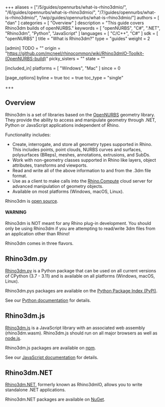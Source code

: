 +++
aliases = ["/5/guides/opennurbs/what-is-rhino3dmio/", "/6/guides/opennurbs/what-is-rhino3dmio/", "/7/guides/opennurbs/what-is-rhino3dmio/", "/wip/guides/opennurbs/what-is-rhino3dmio/"]
authors = [ "dan" ]
categories = [ "Overview" ]
description = "This guide covers Rhino3dm builds of openNURBS."
keywords = [ "openNURBS", "C#", ".NET", "Rhino3dm", "Python", "JavaScript" ]
languages = [ "C/C++", "C#" ]
sdk = [ "openNURBS" ]
title = "What is Rhino3dm?"
type = "guides"
weight = 2

[admin]
TODO = ""
origin = "https://github.com/mcneel/rhinocommon/wiki/Rhino3dmIO-Toolkit-(OpenNURBS-build)"
picky_sisters = ""
state = ""

[included_in]
platforms = [ "Windows", "Mac" ]
since = 0

[page_options]
byline = true
toc = true
toc_type = "single"

+++

## Overview

Rhino3dm is a set of libraries based on the [OpenNURBS](/guides/opennurbs/what-is-opennurbs) geometry library. They provide the ability to access and manipulate geometry through .NET, Python or JavaScript applications independent of Rhino.

Functionality includes:

- Create, interrogate, and store all geometry types supported in Rhino. This includes points, point clouds, NURBS curves and surfaces, polysurfaces (BReps), meshes, annotations, extrusions, and SubDs.
- Work with non-geometry classes supported in Rhino like layers, object attributes, transforms and viewports.
- Read and write all of the above information to and from the .3dm file format.
- Use as a client to make calls into the [Rhino.Compute](/guides/compute/) cloud server for advanced manipulation of geometry objects.
- Available on most platforms (Windows, macOS, Linux).

Rhino3dm is [open source](https://github.com/mcneel/rhino3dm).

<div class="bs-callout bs-callout-danger">
  <h4>WARNING</h4>
  <p>Rhino3dm is NOT meant for any Rhino plug-in development. You should only be using Rhino3dm if you are attempting to read/write 3dm files from an application other than Rhino!</p>
</div>

Rhino3dm comes in three flavors.

## Rhino3dm.py

[Rhino3dm.py](https://pypi.org/project/rhino3dm/) is a Python package that can be used on all current versions of CPython (3.7 - 3.11) and is available on all platforms (Windows, macOS, Linux).

Rhino3dm.pys packages are available on the [Python Package Index (PyPI)](https://pypi.org/project/rhino3dm/).

See our [Python documentation](https://github.com/mcneel/rhino3dm/blob/main/docs/python/RHINO3DM.PY.md) for details.

## Rhino3dm.js

[Rhino3dm.js](https://www.npmjs.com/package/rhino3dm) is a JavaScript library with an associated web assembly (rhino3dm.wasm). Rhino3dm.js should run on all major browsers as well as [node.js](https://nodejs.org).

Rhino3dm.js packages are available on [npm](https://www.npmjs.com/package/rhino3dm).

See our [JavaScript documentation](https://github.com/mcneel/rhino3dm/blob/main/docs/javascript/RHINO3DM.JS.md) for details.

## Rhino3dm.NET

[Rhino3dm.NET](https://www.nuget.org/packages/Rhino3dm/), formerly known as Rhino3dmIO, allows you to write standalone .NET applications.

Rhino3dm.NET packages are available on [NuGet](https://www.nuget.org/packages/Rhino3dm/).

